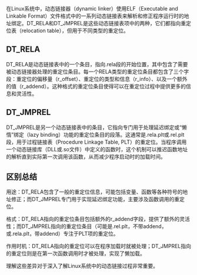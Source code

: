 在Linux系统中，动态链接器（dynamic linker）使用ELF（Executable and Linkable Format）文件格式中的一系列动态链接表来解析和修正程序运行时的地址绑定。DT_RELA和DT_JMPREL是这些动态链接表项中的两种，它们都指向重定位表（relocation table），但用于不同类型的重定位。

## DT_RELA
DT_RELA是动态链接表中的一个条目，指向.rela段的开始位置，其中包含了需要被动态链接器处理的重定位条目。每一个RELA类型的重定位条目都包含了三个字段：重定位的偏移量（r_offset）、重定位的类型和信息（r_info）、以及一个额外的值（r_addend）。这种格式的重定位条目使得可以在重定位过程中提供更多的信息和灵活性。

## DT_JMPREL
DT_JMPREL是另一个动态链接表中的条目，它指向专门用于处理延迟绑定或“懒惰”绑定（lazy binding）功能的重定位条目的段落。这通常是.rela.plt或.rel.plt段，用于过程链接表（Procedure Linkage Table, PLT）的重定位。当程序调用一个动态链接库（DLL或.so文件）中定义的函数时，这个机制可以推迟函数地址的解析直到实际第一次调用该函数，从而减少程序启动时的加载时间。

## 区别总结
用途：DT_RELA包含了一般的重定位信息，可能包括变量、函数等各种符号的地址修正；而DT_JMPREL专门用于实现延迟绑定功能，主要涉及函数调用的重定位。

格式：DT_RELA指向的重定位条目包括额外的r_addend字段，提供了额外的灵活性；而DT_JMPREL指向的重定位条目（可能是.rel.plt，不带addend，或.rela.plt，带addend）专注于PLT项的重定位。

作用时机：DT_RELA指向的重定位可以在程序加载时就被处理；DT_JMPREL指向的重定位则是在第一次函数调用时才被处理，实现了懒加载。

理解这些差异对于深入了解Linux系统中的动态链接过程非常重要。